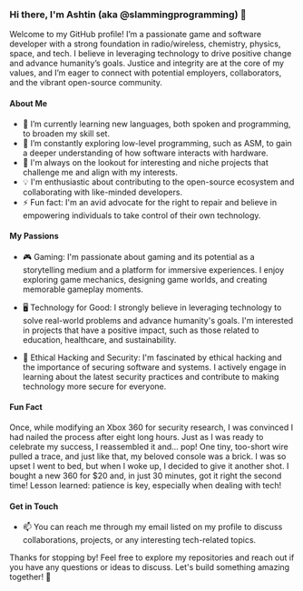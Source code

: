 ### Hi there, I'm Ashtin (aka @slammingprogramming) 👋

Welcome to my GitHub profile! I’m a passionate game and software developer with a strong foundation in radio/wireless, chemistry, physics, space, and tech. I believe in leveraging technology to drive positive change and advance humanity’s goals. Justice and integrity are at the core of my values, and I’m eager to connect with potential employers, collaborators, and the vibrant open-source community.

#### About Me

- 🌱 I’m currently learning new languages, both spoken and programming, to broaden my skill set.
- 🔭 I’m constantly exploring low-level programming, such as ASM, to gain a deeper understanding of how software interacts with hardware.
- 🚀 I'm always on the lookout for interesting and niche projects that challenge me and align with my interests.
- 💡 I'm enthusiastic about contributing to the open-source ecosystem and collaborating with like-minded developers.
- ⚡ Fun fact: I'm an avid advocate for the right to repair and believe in empowering individuals to take control of their own technology.

#### My Passions

- 🎮 Gaming: I'm passionate about gaming and its potential as a storytelling medium and a platform for immersive experiences. I enjoy exploring game mechanics, designing game worlds, and creating memorable gameplay moments.

- 🖥️ Technology for Good: I strongly believe in leveraging technology to solve real-world problems and advance humanity's goals. I'm interested in projects that have a positive impact, such as those related to education, healthcare, and sustainability.

- 🔧 Ethical Hacking and Security: I'm fascinated by ethical hacking and the importance of securing software and systems. I actively engage in learning about the latest security practices and contribute to making technology more secure for everyone.

#### Fun Fact

Once, while modifying an Xbox 360 for security research, I was convinced I had nailed the process after eight long hours. Just as I was ready to celebrate my success, I reassembled it and... pop! One tiny, too-short wire pulled a trace, and just like that, my beloved console was a brick. I was so upset I went to bed, but when I woke up, I decided to give it another shot. I bought a new 360 for $20 and, in just 30 minutes, got it right the second time! Lesson learned: patience is key, especially when dealing with tech!

#### Get in Touch

- 📫 You can reach me through my email listed on my profile to discuss collaborations, projects, or any interesting tech-related topics.

Thanks for stopping by! Feel free to explore my repositories and reach out if you have any questions or ideas to discuss. Let's build something amazing together! 🚀

